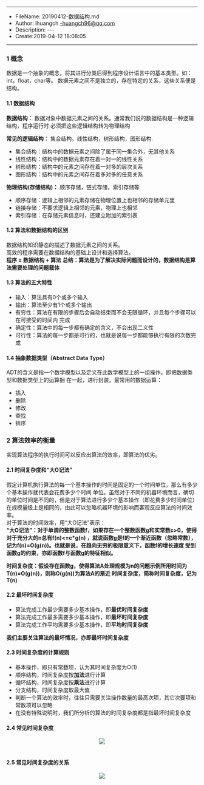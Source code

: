 ___
- FileName: 20190412-数据结构.md
- Author: ihuangch -huangch96@qq.com
- Description: ---
- Create:2019-04-12 18:08:05
___

### 1 概念
数据是一个抽象的概念，将其进行分类后得到程序设计语言中的基本类型。如：int，float，char等。
数据元素之间不是独立的，存在特定的关系，这些关系便是结构。  
#### 1.1 数据结构
**数据结构：** 数据对象中数据元素之间的关系。通常我们说的数据结构是一种逻辑结构，程序运行时
必须把这些逻辑结构转为物理结构  

**常见的逻辑结构：** 集合结构，线性结构，树形结构，图形结构.  
- 集合结构：结构中的数据元素之间除了属于同一集合外，无其他关系
- 线性结构：结构中的数据元素存在着一对一的线性关系
- 树形结构：结构中的元素之间存在着一对多的层次关系
- 图形结构：结构中的元素之间存在着多对多的任意关系



**物理结构(存储结构)：** 顺序存储，链式存储，索引存储等
- 顺序存储：逻辑上相邻的元素存储在物理位置上也相邻的存储单元里
- 链接存储：不要求逻辑上相邻的元素，物理上也相邻
- 索引存储：在存储元素信息时，还建立附加的索引表

#### 1.2 算法和数据结构的区别
数据结构知识静态的描述了数据元素之间的关系。  
高效的程序需要在数据结构的基础上设计和选择算法。  
**程序 = 数据结构 + 算法** 
**总结：算法是为了解决实际问题而设计的，数据结构是算法需要处理的问题载体**

#### 1.3 算法的五大特性
- 输入：算法具有0个或多个输入
- 输出：算法至少有1个或多个输出
- 有穷性：算法在有限的步骤后会自动结束而不会无限循环，并且每个步骤可以在可接受的时间内
完成
- 确定性：算法中的每一步都有确定的含义，不会出现二义性
- 可行性：算法的每一步都是可行的，也就是说每一步都能够执行有限的次数完成
#### 1.4 抽象数据类型（Abstract Data Type）
ADT的含义是指一个数学模型以及定义在此数学模型上的一组操作。即把数据类型和数据类型上的运算捆
在一起，进行封装。最常用的数据运算：
- 插入
- 删除
- 修改
- 查找
- 排序


### 2 算法效率的衡量
实现算法程序的执行时间可以反应出算法的效率，即算法的优劣。
#### 2.1 时间复杂度和“大O记法”
假定计算机执行算法的每一个基本操作的时间是固定的一个时间单位，那么有多少个基本操作就代表会花费多少个时间
单位。虽然对于不同的机器环境而言，确切的单位时间是不同的，但是对于算法进行多少个基本操作（即花费多少时间单位）
在规模量级上是相同的，由此可以忽略机器环境的影响而客观反应算法的时间效率。  
对于算法的时间效率，用“大O记法”表示：  
**“大O记法”：对于单调的整数函数f，如果存在一个整数函数g和实常数c>0，使得对于充分大的n总有f(n)<=c*g(n)
，就说函数g是f的一个渐近函数（忽略常数），记为f(n)=O(g(n))。也就是说，在趋向无穷的极限意义下，函数f的增长速度
受到函数g的约束，亦即函数f与函数g的特征相似。**

**时间复杂度：假设存在函数g，使得算法A处理规模为n的问题示例所用时间为T(n)=O(g(n))，则称O(g(n))为算法A的渐近
时间复杂度，简称时间复杂度，记为T(n)**

#### 2.2 最坏时间复杂度
- 算法完成工作最少需要多少基本操作，即**最优时间复杂度**
- 算法完成工作最多需要多少基本操作，即**最坏时间复杂度**
- 算法完成工作平均需要多少基本操作，即**平均时间复杂度**


**我们主要关注算法的最坏情况，亦即最坏时间复杂度**

#### 2.3 时间复杂度的计算规则
- 基本操作，即只有常数项，认为其时间复杂度为O(1)
- 顺序结构，时间复杂度按**加法**进行计算
- 循环结构，时间复杂度按**乘法**进行计算
- 分支结构，时间复杂度取最大值
- 判断一个算法的效率时，往往只需要关注操作数量的最高次项，其它次要项和常数项可以忽略
- 在没有特殊说明时，我们所分析的算法的时间复杂度都是指最坏时间复杂度


#### 2.4 常见时间复杂度

<div align="center"> <img src="https://github.com/ihuangch/datastruct_and_algorithm/blob/master/pic/algotime.png"/> </div><br>

#### 2.5 常见时间复杂度的关系

<div align="center"> <img src="https://github.com/ihuangch/datastruct_and_algorithm/blob/master/pic/algotime2.png"/> </div><br>



